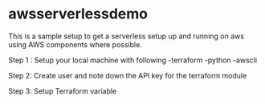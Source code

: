 # awsserverlessdemo
This is a sample setup to get a serverless setup up and running on aws using AWS components where possible.

Step 1 : Setup your local machine with following
-terraform
-python
-awscli

Step 2: Create user and note down the API key for the terraform module

Step 3: Setup Terraform variable
